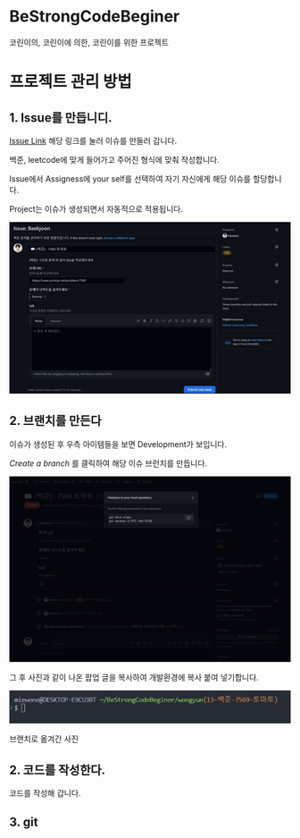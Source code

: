 # BeStrongCodeBeginer
코린이의, 코린이에 의한, 코린이를 위한 프로젝트

# 프로젝트 관리 방법

## 1. Issue를 만듭니디.

[Issue Link](https://github.com/miewone/BeStrongCodeBeginer/issues/new/choose) 해당 링크를 눌러 이슈를 만들러 갑니다. 

백준, leetcode에 맞게 들어가고 주어진 형식에 맞춰 작성합니다.

Issue에서 Assigness에 your self를 선택하여 자기 자신에게 해당 이슈를 할당합니다.

Project는 이슈가 생성되면서 자동적으로 적용됩니다.

![createIssue](introduce_project/createIssue.JPG)

## 2. 브랜치를 만든다 
이슈가 생성된 후 우측 아이템들을 보면 Development가 보입니다. 

*Create a branch* 를 클릭하여 해당 이슈 브런치를 만듭니다.

![createBranch](introduce_project/createBranch.JPG)

그 후 사진과 같이 나온 팝업 글을 복사하여 개발환경에 복사 붙여 넣기합니다.

![createdBranch](introduce_project/createdBranch.JPG)

브랜치로 옮겨간 사진



## 2. 코드를 작성한다.

코드를 작성해 갑니다.

## 3. git